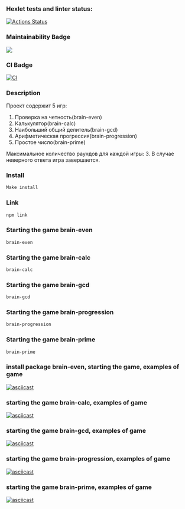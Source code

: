 ### Hexlet tests and linter status:
[![Actions Status](https://github.com/NataliaChunikhina/frontend-project-lvl1/workflows/hexlet-check/badge.svg)](https://github.com/NataliaChunikhina/frontend-project-lvl1/actions)
### Maintainability Badge
<a href="https://codeclimate.com/github/NataliaChunikhina/frontend-project-lvl1/maintainability"><img src="https://api.codeclimate.com/v1/badges/be979dc9d0870bd9ef54/maintainability" /></a>
### CI Badge
[![CI](https://github.com/NataliaChunikhina/frontend-project-lvl1/actions/workflows/main.yml/badge.svg)](https://github.com/NataliaChunikhina/frontend-project-lvl1/actions/workflows/main.yml)


### Description
Проект содержит 5 игр: 
1. Проверка на четность(brain-even)
2. Калькулятор(brain-calc)
3. Наибольший общий делитель(brain-gcd)
4. Арифметическая прогрессия(brain-progression)
5. Простое число(brain-prime)

Максимальное количество раундов для каждой игры: 3.
В случае неверного ответа игра завершается.

### Install

```sh
Make install

```

### Link

```sh
npm link
```

### Starting the game brain-even

```sh
brain-even
```
### Starting the game brain-calc

```sh
brain-calc
```
### Starting the game brain-gcd

```sh
brain-gcd
```
### Starting the game brain-progression

```sh
brain-progression
```
### Starting the game brain-prime

```sh
brain-prime
```
### install package brain-even, starting the game, examples of game
[![asciicast](https://asciinema.org/a/l8vM8pKRz8UUqf52IviRg5oOP.svg)](https://asciinema.org/a/l8vM8pKRz8UUqf52IviRg5oOP)
### starting the game brain-calc, examples of game
[![asciicast](https://asciinema.org/a/ezTJ21N3Nvm2OkICuTC8vtn6q.svg)](https://asciinema.org/a/ezTJ21N3Nvm2OkICuTC8vtn6q)
### starting the game brain-gcd, examples of game
[![asciicast](https://asciinema.org/a/qPM3MiJ2iQSdogvV2CUr74Ifd.svg)](https://asciinema.org/a/qPM3MiJ2iQSdogvV2CUr74Ifd)
### starting the game brain-progression, examples of game
[![asciicast](https://asciinema.org/a/WYnFOlstIZsD41mgqmDx38izN.svg)](https://asciinema.org/a/WYnFOlstIZsD41mgqmDx38izN)
### starting the game brain-prime, examples of game
[![asciicast](https://asciinema.org/a/ZAneANggcQeiuJ3CbUyLRR4Zb.svg)](https://asciinema.org/a/ZAneANggcQeiuJ3CbUyLRR4Zb)
